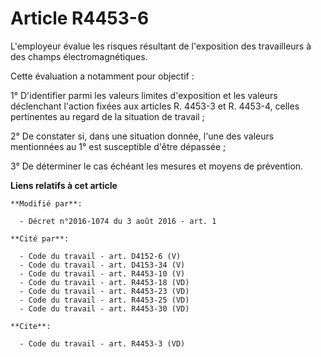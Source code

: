 # Article R4453-6

L'employeur évalue les risques résultant de l'exposition des travailleurs à des champs électromagnétiques. 

Cette évaluation a notamment pour objectif : 

1° D'identifier parmi les valeurs limites d'exposition et les valeurs déclenchant l'action fixées aux articles R. 4453-3 et
R. 4453-4, celles pertinentes au regard de la situation de travail ; 

2° De constater si, dans une situation donnée, l'une des valeurs mentionnées au 1° est susceptible d'être dépassée ; 

3° De déterminer le cas échéant les mesures et moyens de prévention.

**Liens relatifs à cet article**

	**Modifié par**:

	  - Décret n°2016-1074 du 3 août 2016 - art. 1

	**Cité par**:

	  - Code du travail - art. D4152-6 (V)
	  - Code du travail - art. D4153-34 (V)
	  - Code du travail - art. R4453-10 (V)
	  - Code du travail - art. R4453-18 (VD)
	  - Code du travail - art. R4453-23 (VD)
	  - Code du travail - art. R4453-25 (VD)
	  - Code du travail - art. R4453-30 (VD)

	**Cite**:

	  - Code du travail - art. R4453-3 (VD)

